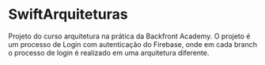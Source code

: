 # SwiftArquiteturas
Projeto do curso arquitetura na prática da Backfront Academy. O projeto é um processo de Login com autenticação do Firebase, onde em cada branch o processo de login é realizado em uma arquitetura diferente.
